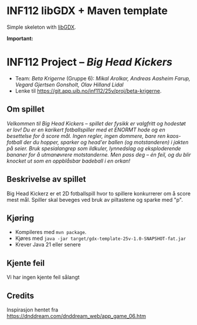 # INF112 libGDX + Maven template 
Simple skeleton with [libGDX](https://libgdx.com/). 

**Important:** 

# INF112 Project – *Big Head Kickers*

* Team: *Beta Krigerne* (Gruppe 6): *Mikal Arolkar, Andreas Aasheim Farup, Vegard Gjertsen Gonsholt, Olav Hilland Lidal*
* Lenke til https://git.app.uib.no/inf112/25v/proj/beta-krigerne.

## Om spillet
*Velkommen til Big Head Kickers – spillet der fysikk er valgfritt og hodestøt er lov! Du er en karikert fotballspiller med et ENORMT hode og en besettelse for å score mål. Ingen regler, ingen dommere, bare ren kaos-fotball der du hopper, sparker og head'er ballen (og motstanderen) i jakten på seier. Bruk spesialangrep som ildkuler, lynnedslag og eksploderende bananer for å utmanøvrere motstanderne. Men pass deg – én feil, og du blir knocket ut som en oppblåsbar badeball i en orkan!*

## Beskrivelse av spillet
Big Head Kickerz er et 2D fotballspill hvor to spillere konkurrerer om å score mest mål.
Spiller skal beveges ved bruk av piltastene og sparke med "p". 

## Kjøring
* Kompileres med `mvn package`.
* Kjøres med `java -jar target/gdx-template-25v-1.0-SNAPSHOT-fat.jar`
* Krever Java 21 eller senere

## Kjente feil
Vi har ingen kjente feil sålangt

## Credits
Inspirasjon hentet fra https://dnddream.com/dnddream_web/app_game_06.htm 
